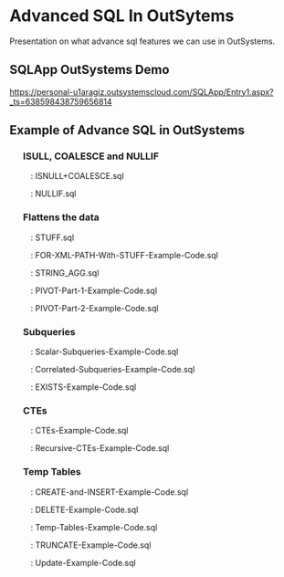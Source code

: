 # Advanced SQL In OutSytems
Presentation on what advance sql features we can use in OutSystems.

## SQLApp OutSystems Demo
https://personal-u1aragiz.outsystemscloud.com/SQLApp/Entry1.aspx?_ts=638598438759656814

## Example of Advance SQL in OutSystems

### $\quad$ ISULL, COALESCE and NULLIF 

$\quad\quad$ : ISNULL+COALESCE.sql

$\quad\quad$ : NULLIF.sql

### $\quad$ Flattens the data 

$\quad\quad$ : STUFF.sql

$\quad\quad$ : FOR-XML-PATH-With-STUFF-Example-Code.sql

$\quad\quad$ : STRING_AGG.sql

$\quad\quad$ : PIVOT-Part-1-Example-Code.sql

$\quad\quad$ : PIVOT-Part-2-Example-Code.sql

### $\quad$ Subqueries

$\quad\quad$ : Scalar-Subqueries-Example-Code.sql

$\quad\quad$ : Correlated-Subqueries-Example-Code.sql

$\quad\quad$ : EXISTS-Example-Code.sql

### $\quad$ CTEs

$\quad\quad$ : CTEs-Example-Code.sql

$\quad\quad$ : Recursive-CTEs-Example-Code.sql

### $\quad$ Temp Tables

$\quad\quad$ : CREATE-and-INSERT-Example-Code.sql

$\quad\quad$ : DELETE-Example-Code.sql

$\quad\quad$ : Temp-Tables-Example-Code.sql

$\quad\quad$ : TRUNCATE-Example-Code.sql

$\quad\quad$ : Update-Example-Code.sql
